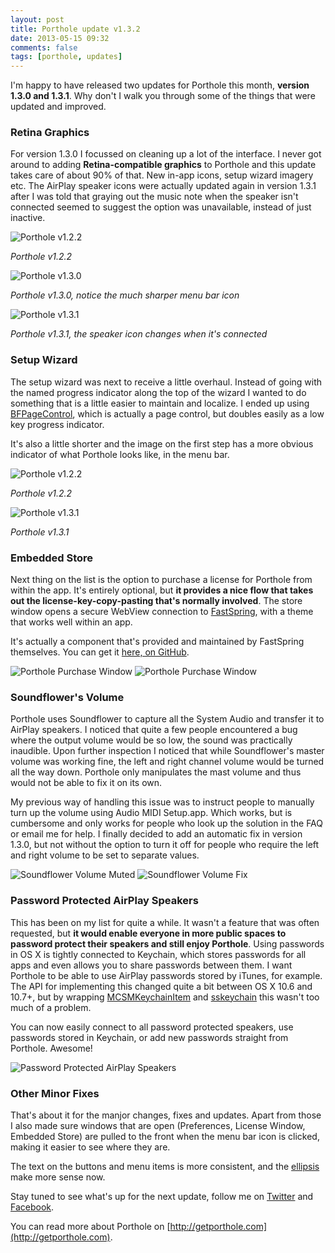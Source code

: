 ```yaml
---
layout: post
title: Porthole update v1.3.2
date: 2013-05-15 09:32
comments: false
tags: [porthole, updates]
---
```


I'm happy to have released two updates for Porthole this month, **version 1.3.0 and 1.3.1**. Why don't I walk you through some of the things that were updated and improved.

<!-- more -->

### Retina Graphics

For version 1.3.0 I focussed on cleaning up a lot of the interface. I never got around to adding **Retina-compatible graphics** to Porthole and this update takes care of about 90% of that. New in-app icons, setup wizard imagery etc. The AirPlay speaker icons were actually updated again in version 1.3.1 after I was told that graying out the music note when the speaker isn't connected seemed to suggest the option was unavailable, instead of just inactive.

![Porthole v1.2.2](/assets/img/old/content/porthole-old.jpg)

*Porthole v1.2.2*

![Porthole v1.3.0](/assets/img/old/content/porthole-v130.jpg)

*Porthole v1.3.0, notice the much sharper menu bar icon*

![Porthole v1.3.1](/assets/img/old/content/porthole-v131.jpg)

*Porthole v1.3.1, the speaker icon changes when it's connected*

### Setup Wizard

The setup wizard was next to receive a little overhaul. Instead of going with the named progress indicator along the top of the wizard I wanted to do something that is a little easier to maintain and localize. I ended up using [BFPageControl](https://github.com/bfolder/BFPageControl), which is actually a page control, but doubles easily as a low key progress indicator.

It's also a little shorter and the image on the first step has a more obvious indicator of what Porthole looks like, in the menu bar.

![Porthole v1.2.2](/assets/img/old/content/porthole-setup-old.jpg)

*Porthole v1.2.2*

![Porthole v1.3.1](/assets/img/old/content/porthole-setup-v131.jpg)

*Porthole v1.3.1*

### Embedded Store

Next thing on the list is the option to purchase a license for Porthole from within the app. It's entirely optional, but **it provides a nice flow that takes out the license-key-copy-pasting that's normally involved**. The store window opens a secure WebView connection to [FastSpring](https://sites.fastspring.com/dangercove/instant/porthole), with a theme that works well within an app.

It's actually a component that's provided and maintained by FastSpring themselves. You can get it [here, on GitHub](https://github.com/FastSpring/FsprgEmbeddedStoreMac).

![Porthole Purchase Window](/assets/img/old/content/porthole-buy-1.png)
![Porthole Purchase Window](/assets/img/old/content/porthole-buy-2.png)

### Soundflower's Volume

Porthole uses Soundflower to capture all the System Audio and transfer it to AirPlay speakers. I noticed that quite a few people encountered a bug where the output volume would be so low, the sound was practically inaudible. Upon further inspection I noticed that while Soundflower's master volume was working fine, the left and right channel volume would be turned all the way down. Porthole only manipulates the mast volume and thus would not be able to fix it on its own.

My previous way of handling this issue was to instruct people to manually turn up the volume using Audio MIDI Setup.app. Which works, but is cumbersome and only works for people who look up the solution in the FAQ or email me for help. I finally decided to add an automatic fix in version 1.3.0, but not without the option to turn it off for people who require the left and right volume to be set to separate values.

![Soundflower Volume Muted](/assets/img/old/content/porthole-midi.png)
![Soundflower Volume Fix](/assets/img/old/content/porthole-soundflowerfix.png)

### Password Protected AirPlay Speakers

This has been on my list for quite a while. It wasn't a feature that was often requested, but **it would enable everyone in more public spaces to password protect their speakers and still enjoy Porthole**. Using passwords in OS X is tightly connected to Keychain, which stores passwords for all apps and even allows you to share passwords between them. I want Porthole to be able to use AirPlay passwords stored by iTunes, for example. The API for implementing this changed quite a bit between OS X 10.6 and 10.7+, but by wrapping [MCSMKeychainItem](https://github.com/ObjColumnist/MCSMKeychainItem) and [sskeychain](https://github.com/soffes/sskeychain) this wasn't too much of a problem.

You can now easily connect to all password protected speakers, use passwords stored in Keychain, or add new passwords straight from Porthole. Awesome!

![Password Protected AirPlay Speakers](/assets/img/old/content/porthole-password.png)

### Other Minor Fixes

That's about it for the manjor changes, fixes and updates. Apart from those I also made sure windows that are open (Preferences, License Window, Embedded Store) are pulled to the front when the menu bar icon is clicked, making it easier to see where they are.

The text on the buttons and menu items is more consistent, and the [ellipsis](http://ux.stackexchange.com/questions/9544/what-is-the-significance-of-the-three-dots-on-menus-and-buttons-and-how-to) make more sense now.

Stay tuned to see what's up for the next update, follow me on [Twitter](http://twitter.com/dangercove) and [Facebook](http://facebook.com/dangercove).

You can read more about Porthole on [http://getporthole.com](http://getporthole.com).
